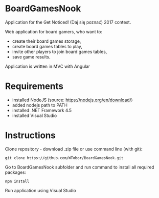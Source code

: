 # BoardGamesNook
Application for the Get Noticed! (Daj się poznać) 2017 contest.

Web application for board gamers, who want to:
- create their board games storage,
- create board games tables to play,
- invite other players to join board games tables,
- save game results.

Application is written in MVC with Angular


# Requirements

- installed NodeJS (source: https://nodejs.org/en/download/)
- added nodejs path to PATH
- installed .NET Framework 4.5
- installed Visual Studio


# Instructions

Clone repository - download .zip file or use command line (with git):
```
git clone https://github.com/WTobor/BoardGamesNook.git
```

Go to BoardGamesNook subfolder and run command to install all required packages:
```
npm install
```

Run application using Visual Studio
